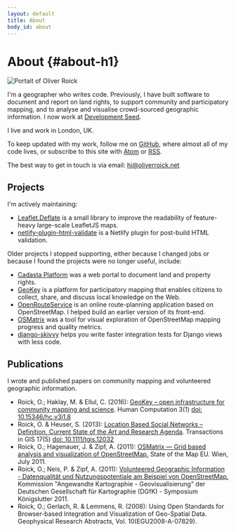 ```yaml
---
layout: default
title: About
body_id: about
---
```


# About {#about-h1}

<picture>
  <source srcset="/img/profile/oliver.webp, /img/profile/oliver@2x.webp 2x" type="image/webp">
  <source srcset="/img/profile/oliver.png, /img/profile/oliver@2x.png 2x" type="image/jpeg"> 
  <img src="/img/profile/oliver@2x.png" alt="Portait of Oliver Roick">
</picture>

I'm a geographer who writes code. Previously, I have built software to document and report on land rights, to support community and participatory mapping, and to analyse and visualise crowd-sourced geographic information. I now work at [Development Seed](https://developmentseed.org).

I live and work in London, UK.

To keep updated with my work, follow me on [GitHub](https://github.com/oliverroick), where almost all of my code lives, or subscribe to this site with [Atom](/atom.xml) or [RSS](/rss.xml).

The best way to get in touch is via email: <a href="mailto:hi@oliverroick.net">hi@oliverroick.net</a>

## Projects

I'm actively maintaining:

- [Leaflet.Deflate](https://github.com/oliverroick/Leaflet.Deflate) is a small library to improve the readability of feature-heavy large-scale LeafletJS maps.
- [netlify-plugin-html-validate](https://github.com/oliverroick/netlify-plugin-html-validate) is a Netlify plugin for post-build HTML validation.

Older projects I stopped supporting, either because I changed jobs or because I found the projects were no longer useful, include:

- [Cadasta Platform](https://github.com/Cadasta/cadasta-platform) was a web portal to document land and property rights.
- [GeoKey](http://geokey.org.uk/) is a platform for participatory mapping that enables citizens to collect, share, and discuss local knowledge on the Web.
- [OpenRouteService](https://openrouteservice.org/) is an online route-planning application based on OpenStreetMap. I helped build an earlier version of its front-end.
- [OSMatrix](https://wiki.openstreetmap.org/wiki/OSMatrix) was a tool for visual exploration of OpenStreetMap mapping progress and quality metrics. 
- [django-skivvy](https://github.com/oliverroick/django-skivvy) helps you write faster integration tests for Django views with less code.

## Publications

I wrote and published papers on community mapping and volunteered geographic information.

<div class="publications" markdown="1">

- <span class="authors">Roick, O.; Haklay, M.  &amp; Ellul, C.</span> (2016): <a href="https://discovery.ucl.ac.uk/id/eprint/1572309/1/61-424-1-PB.pdf">GeoKey – open infrastructure for community mapping and science</a>. Human Computation 3(1) <a href="https://hcjournal.org/index.php/jhc/article/view/61">doi: 10.15346/hc.v3i1.8</a>
- <span class="authors">Roick, O. &amp; Heuser, S.</span> (2013): <a href="/publications/2013/TGIS_LBSN_Review.pdf">Location Based Social Networks &ndash; Definition, Current State of the Art and Research Agenda</a>. Transactions in GIS 17(5) <a href="http://onlinelibrary.wiley.com/doi/10.1111/tgis.12032/abstract">doi: 10.1111/tgis.12032</a>
- <span class="authors">Roick, O.; Hagenauer, J. &amp; Zipf, A.</span> (2011): <a href="/publications/2011/SotM_OSMatrix.pdf">OSMatrix &mdash; Grid based analysis and visualization of OpenStreetMap.</a> State of the Map EU. Wien, July 2011.
- <span class="authors">Roick, O.; Neis, P. &amp; Zipf, A.</span> (2011): <a href="/publications/2011/DGfK_VGI.pdf">Volunteered Geographic Information - Datenqualität und Nutzungspotentiale am Beispiel von OpenStreetMap.</a> Kommission "Angewandte Kartographie - Geovisualisierung" der Deutschen Gesellschaft für Kartographie (DGfK) - Symposium Königslutter 2011.
- <span class="authors">Roick, O.; Gerlach, R. &amp; Lemmens, R.</span> (2008): Using Open Standards for Browser-based Integration and Visualization of Geo-Spatial Data. Geophysical Research Abstracts, Vol. 10(EGU2008-A-07829).

</div>
